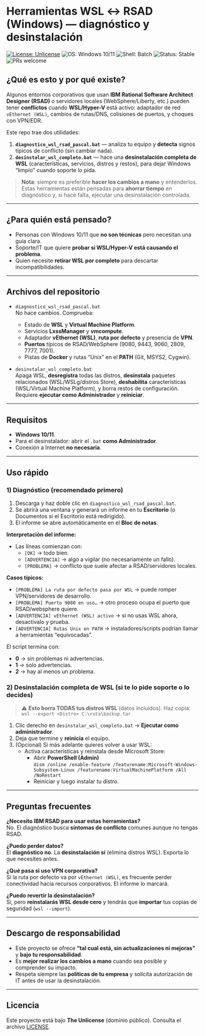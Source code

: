 # Herramientas WSL ↔ RSAD (Windows) — diagnóstico y desinstalación

[![License: Unlicense](https://img.shields.io/badge/License-Unlicense-blue.svg)](LICENSE)
![OS: Windows 10/11](https://img.shields.io/badge/OS-Windows%2010/11-0078D6)
![Shell: Batch](https://img.shields.io/badge/Shell-Batchfile-555555)
![Status: Stable](https://img.shields.io/badge/Status-Stable-brightgreen)
![PRs welcome](https://img.shields.io/badge/PRs-welcome-brightgreen)

## ¿Qué es esto y por qué existe?

Algunos entornos corporativos que usan **IBM Rational Software Architect Designer (RSAD)** o servidores locales (WebSphere/Liberty, etc.) pueden tener **conflictos** cuando **WSL/Hyper-V** está activo: adaptador de red `vEthernet (WSL)`, cambios de rutas/DNS, colisiones de puertos, y choques con VPN/EDR.

Este repo trae dos utilidades:
1. **`diagnostico_wsl_rsad_pascal.bat`** — analiza tu equipo y **detecta** signos típicos de conflicto (sin cambiar nada).
2. **`desinstalar_wsl_completo.bat`** — hace una **desinstalación completa de WSL** (características, servicios, distros y restos), para dejar Windows “limpio” cuando soporte lo pida.

> **Nota**: siempre es preferible **hacer los cambios a mano** y entenderlos. Estas herramientas están pensadas para **ahorrar tiempo** en diagnóstico y, si hace falta, ejecutar una desinstalación controlada.

---

## ¿Para quién está pensado?

- Personas con Windows 10/11 que **no son técnicas** pero necesitan una guía clara.
- Soporte/IT que quiere **probar si WSL/Hyper-V está causando el problema**.
- Quien necesite **retirar WSL por completo** para descartar incompatibilidades.

---

## Archivos del repositorio

- `diagnostico_wsl_rsad_pascal.bat`  
  No hace cambios. Comprueba:
  - Estado de **WSL** y **Virtual Machine Platform**.
  - Servicios **LxssManager** y **vmcompute**.
  - Adaptador **vEthernet (WSL)**, **ruta por defecto** y presencia de **VPN**.
  - **Puertos** típicos de RSAD/WebSphere (9080, 9443, 9060, 2809, 7777, 7001).
  - Pistas de **Docker** y rutas “Unix” en el **PATH** (Git, MSYS2, Cygwin).

- `desinstalar_wsl_completo.bat`  
  Apaga WSL, **desregistra** todas las distros, **desinstala** paquetes relacionados (WSL/WSLg/distros Store), **deshabilita** características (WSL/Virtual Machine Platform), y borra restos de configuración. Requiere **ejecutar como Administrador** y **reiniciar**.

---

## Requisitos

- **Windows 10/11**.
- Para el desinstalador: abrir el `.bat` **como Administrador**.
- Conexión a Internet **no necesaria**.

---

## Uso rápido

### 1) Diagnóstico (recomendado primero)
1. Descarga y haz doble clic en `diagnostico_wsl_rsad_pascal.bat`.  
2. Se abrirá una ventana y generará un informe en tu **Escritorio** (o Documentos si el Escritorio está redirigido).  
3. El informe se abre automáticamente en el **Bloc de notas**.

**Interpretación del informe:**
- Las líneas comienzan con:
  - `[OK]` → todo bien.
  - `[ADVERTENCIA]` → algo a vigilar (no necesariamente un fallo).
  - `[PROBLEMA]` → conflicto que suele afectar a RSAD/servidores locales.

**Casos típicos:**
- `[PROBLEMA] La ruta por defecto pasa por WSL` → puede romper VPN/servidores de desarrollo.
- `[PROBLEMA] Puerto 9080 en uso…` → otro proceso ocupa el puerto que RSAD/websphere quiere.
- `[ADVERTENCIA] vEthernet (WSL) activo` → si no usas WSL ahora, desactívalo y prueba.
- `[ADVERTENCIA] Rutas Unix en PATH` → instaladores/scripts podrían llamar a herramientas “equivocadas”.

El script termina con:
- **0** → sin problemas ni advertencias.
- **1** → solo advertencias.
- **2** → hay al menos un problema.

### 2) Desinstalación completa de WSL (si te lo pide soporte o lo decides)
> ⚠️ **Esto borra TODAS tus distros WSL** (datos incluidos). Haz copia:  
> `wsl --export <Distro> C:\ruta\backup.tar`

1. Clic derecho en `desinstalar_wsl_completo.bat` → **Ejecutar como administrador**.  
2. Deja que termine y **reinicia** el equipo.  
3. (Opcional) Si más adelante quieres volver a usar WSL:
   - Activa características y reinstala desde Microsoft Store:
     - Abrir **PowerShell (Admin)**  
       `dism /online /enable-feature /featurename:Microsoft-Windows-Subsystem-Linux /featurename:VirtualMachinePlatform /All /NoRestart`  
     - Reiniciar y luego instalar tu distro.

---

## Preguntas frecuentes

**¿Necesito IBM RSAD para usar estas herramientas?**  
No. El diagnóstico busca **síntomas de conflicto** comunes aunque no tengas RSAD.

**¿Puedo perder datos?**  
El **diagnóstico no**. La **desinstalación sí** (elimina distros WSL). Exporta lo que necesites antes.

**¿Qué pasa si uso VPN corporativa?**  
Si la ruta por defecto va por `vEthernet (WSL)`, es frecuente perder conectividad hacia recursos corporativos. El informe lo marcará.

**¿Puedo revertir la desinstalación?**  
Sí, pero **reinstalarás WSL desde cero** y tendrás que **importar** tus copias de seguridad (`wsl --import`).

---

## Descargo de responsabilidad

- Este proyecto se ofrece **“tal cual está, sin actualizaciones ni mejoras”** y **bajo tu responsabilidad**.  
- Es **mejor realizar los cambios a mano** cuando sea posible y comprender su impacto.  
- Respeta siempre las **políticas de tu empresa** y solicita autorización de IT antes de usar la desinstalación.

---

## Licencia

Este proyecto está bajo **The Unlicense** (dominio público). Consulta el archivo [LICENSE](LICENSE).
